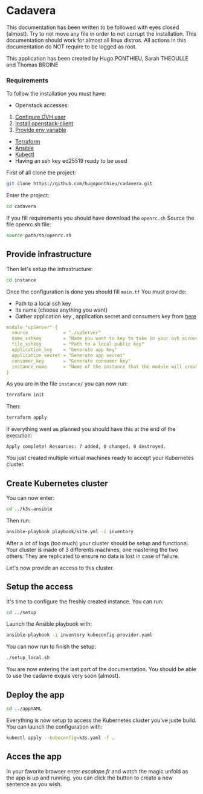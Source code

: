 # Cadavera

This documentation has been written to be followed with eyes closed (almost). Try to not move any file in order to not corrupt the installation. This documentation should work for almost all linux distros. All actions in this documentation do NOT require to be logged as root.

This application has been created by Hugo PONTHIEU, Sarah THEOULLE and Thomas BROINE

### Requirements

To follow the installation you must have:

- Openstack accesses:

 1) [Configure OVH user](https://help.ovhcloud.com/csm/fr-public-cloud-compute-horizon?id=kb_article_view&sysparm_article=KB0050895)
 2) [Install openstack-client](https://help.ovhcloud.com/csm/fr-public-cloud-compute-prepare-openstack-api-environment?id=kb_article_view&sysparm_article=KB0050995)
 3) [Provide env variable](https://help.ovhcloud.com/csm/fr-public-cloud-compute-set-openstack-environment-variables?id=kb_article_view&sysparm_article=KB0050935)

- [Terraform](https://developer.hashicorp.com/terraform/install)
- [Ansible](https://docs.ansible.com/ansible/latest/installation_guide/intro_installation.html)
- [Kubectl](https://kubernetes.io/docs/tasks/tools/)
- Having an ssh key ed25519 ready to be used

First of all clone the project:

```bash
git clone https://github.com/hugoponthieu/cadavera.git
```

Enter the project:

```bash
cd cadavera
```

If you fill requirements you should have download the `openrc.sh`
Source the file openrc.sh file:

```bash
source path/to/openrc.sh
```

## Provide infrastructure

Then let's setup the infrastructure:

```bash
cd instance
```

Once the configuration is done you should fill `main.tf`
You must provide:

- Path to a local ssh key
- Its name (choose anything you want)
- Gather application key , application secret and consumers key from [here](https://www.ovh.com/auth/api/createToken?GET=/*&POST=/*&PUT=/*&DELETE=/*)

```yaml
module "upServer" {
  source             = "./upServer"
  name_sshkey        = "Name you want to key to take in your ovh account"
  file_sshkey        = "Path to a local public key"
  application_key    = "Generate app key"
  application_secret = "Generate app secret"
  consumer_key       = "Generate consumer key"
  instance_name      = "Name of the instance that the module will create"
}
```

As you are in the file  `` instance/ ``  you can now run:

```bash
terraform init
```

Then:

```bash
terraform apply
```

If everything went as planned you should have this at the end of the execution:

```
Apply complete! Resources: 7 added, 0 changed, 0 destroyed.
```

You just created multiple virtual machines ready to accept your Kubernetes cluster.

## Create Kubernetes cluster

You can now enter:

```bash
cd ../k3s-ansible
```

Then run:

```bash
ansible-playbook playbook/site.yml -i inventory
```

After a lot of logs (too much) your cluster should be setup and functional.
Your cluster is made of 3 differents machines, one mastering the two others. They are replicated to ensure no data is lost in case of failure.

Let's now provide an access to this cluster.

## Setup the access

It's time to configure the freshly created instance. You can run:

```bash
cd ../setup
```

Launch the Ansible playbook with:

```bash
ansible-playbook -i inventory kubeconfig-provider.yaml
```

You can now run to finish the setup:

```bash
./setup_local.sh
```

You are now entering the last part of the documentation. You should be able to use the cadavre exquis very soon (almost).

## Deploy the app

```bash
cd ../appYAML
```

Everything is now setup to access the Kubernetes cluster you've juste build. You can launch the configuration with:

```bash
kubectl apply --kubeconfig=k3s.yaml -f . 
```

## Acces the app

In your favorite browser enter _escalope.fr_ and watch the magic unfold as the app is up and running. you can click the button to create a new sentence as you wish.
